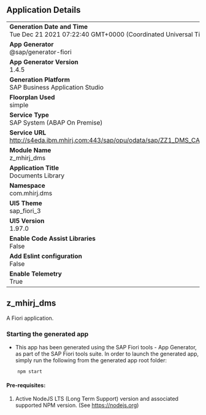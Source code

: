 ## Application Details
|               |
| ------------- |
|**Generation Date and Time**<br>Tue Dec 21 2021 07:22:40 GMT+0000 (Coordinated Universal Time)|
|**App Generator**<br>@sap/generator-fiori|
|**App Generator Version**<br>1.4.5|
|**Generation Platform**<br>SAP Business Application Studio|
|**Floorplan Used**<br>simple|
|**Service Type**<br>SAP System (ABAP On Premise)|
|**Service URL**<br>http://s4eda.ibm.mhirj.com:443/sap/opu/odata/sap/ZZ1_DMS_CATEGORY_DOC_CDS
|**Module Name**<br>z_mhirj_dms|
|**Application Title**<br>Documents Library|
|**Namespace**<br>com.mhirj.dms|
|**UI5 Theme**<br>sap_fiori_3|
|**UI5 Version**<br>1.97.0|
|**Enable Code Assist Libraries**<br>False|
|**Add Eslint configuration**<br>False|
|**Enable Telemetry**<br>True|

## z_mhirj_dms

A Fiori application.

### Starting the generated app

-   This app has been generated using the SAP Fiori tools - App Generator, as part of the SAP Fiori tools suite.  In order to launch the generated app, simply run the following from the generated app root folder:

```
    npm start
```

#### Pre-requisites:

1. Active NodeJS LTS (Long Term Support) version and associated supported NPM version.  (See https://nodejs.org)


